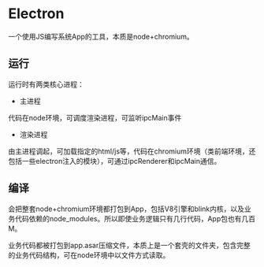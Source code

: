 # Electron

一个使用JS编写系统App的工具，本质是node+chromium。

## 运行

运行时有两类核心进程：

- 主进程

代码在node环境，可调度渲染进程，可监听ipcMain事件

- 渲染进程

由主进程调起，可加载指定的html/js等，代码在chromium环境（类前端环境，还包括一些electron注入的模块），可通过ipcRenderer和ipcMain通信。

## 编译

会把整套node+chromium环境都打包到App，包括V8引擎和blink内核，以及业务代码依赖的node_modules。所以即使业务逻辑只有几行代码，App包也有几百M。

业务代码都被打包到app.asar压缩文件，本质上是一个套壳的文件夹，包含完整的业务代码结构，可在node环境中以文件方式读取。
